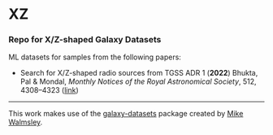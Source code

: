 # XZ
### Repo for X/Z-shaped Galaxy Datasets

ML datasets for samples from the following papers:

* Search for X/Z-shaped radio sources from TGSS ADR 1 (**2022**)  Bhukta,   Pal & Mondal, 
*Monthly Notices of the Royal Astronomical Society*, 512, 4308–4323 ([link](https://academic.oup.com/mnras/article/512/3/4308/6564534))

---

This work makes use of the [galaxy-datasets](https://github.com/mwalmsley/galaxy-datasets/tree/main) package created by [Mike Walmsley]().
